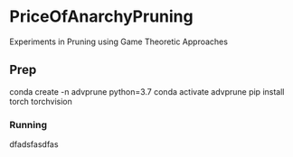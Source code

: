 # PriceOfAnarchyPruning
Experiments in Pruning using Game Theoretic Approaches

## Prep
conda create -n advprune python=3.7
conda activate advprune
pip install torch torchvision 


### Running
dfadsfasdfas


